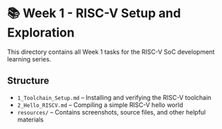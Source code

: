 # 📚 Week 1 - RISC-V Setup and Exploration

This directory contains all Week 1 tasks for the RISC-V SoC development learning series.

## Structure

- `1_Toolchain_Setup.md` – Installing and verifying the RISC-V toolchain
- `2_Hello_RISCV.md` – Compiling a simple RISC-V hello world
- `resources/` – Contains screenshots, source files, and other helpful materials

